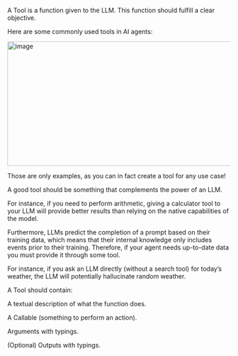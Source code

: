 A Tool is a function given to the LLM. This function should fulfill a clear objective.

Here are some commonly used tools in AI agents:

<img width="679" height="280" alt="image" src="https://github.com/user-attachments/assets/926e383d-3ab8-40f4-8832-6ab7cdf70d47" />

Those are only examples, as you can in fact create a tool for any use case!

A good tool should be something that complements the power of an LLM.

For instance, if you need to perform arithmetic, giving a calculator tool to your LLM will provide better results than relying on the native capabilities of the model.

Furthermore, LLMs predict the completion of a prompt based on their training data, which means that their internal knowledge only includes events prior to their training. 
Therefore, if your agent needs up-to-date data you must provide it through some tool.

For instance, if you ask an LLM directly (without a search tool) for today’s weather, the LLM will potentially hallucinate random weather.

A Tool should contain:

A textual description of what the function does.

A Callable (something to perform an action).

Arguments with typings.

(Optional) Outputs with typings.
